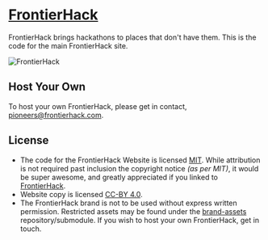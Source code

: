# [FrontierHack](http://frontierhack.com)
FrontierHack brings hackathons to places that don't have them. This is the code for the main FrontierHack site.

![FrontierHack](https://raw.github.com/frontierhack/brand-assets/master/frontier-hack-logo@2x.png)

## Host Your Own
To host your own FrontierHack, please get in contact, <pioneers@frontierhack.com>.

## License
- The code for the FrontierHack Website is licensed [MIT](http://opensource.org/licenses/MIT). While attribution is not required past inclusion the copyright notice _(as per MIT)_, it would be super awesome, and greatly appreciated if you linked to [FrontierHack](http://frontierhack.com).
- Website copy is licensed [CC-BY 4.0](http://creativecommons.org/licenses/by/4.0/).
- The FrontierHack brand is not to be used without express written permission. Restricted assets may be found under the [brand-assets](https://github.com/frontierhack/brand-assets) repository/submodule. If you wish to host your own FrontierHack, get in touch.